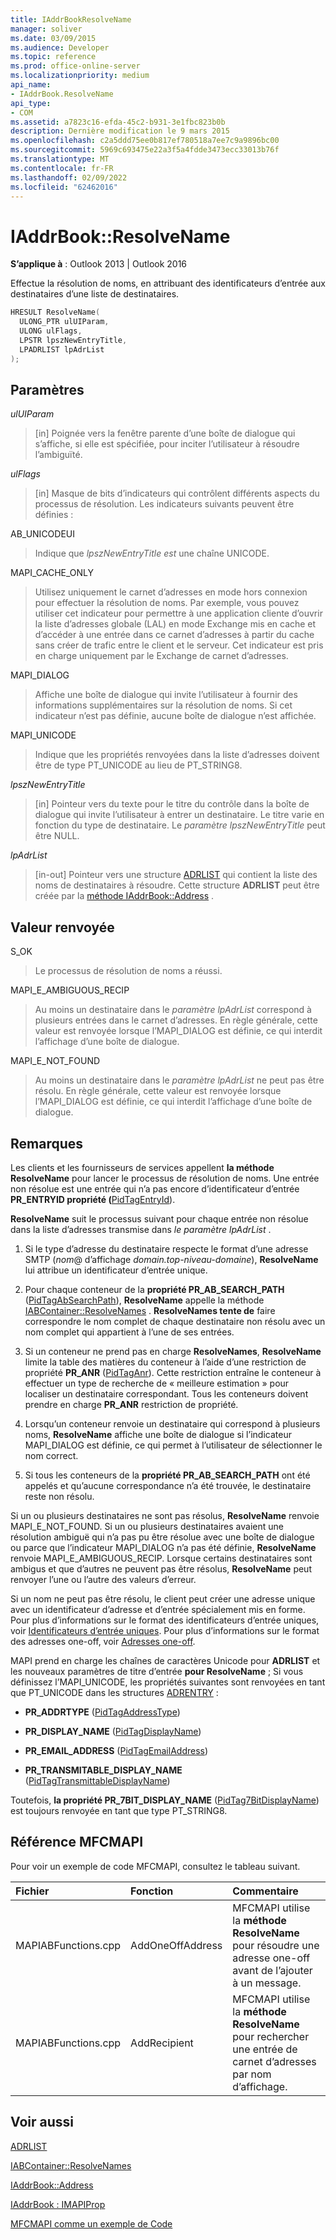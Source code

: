 ```yaml
---
title: IAddrBookResolveName
manager: soliver
ms.date: 03/09/2015
ms.audience: Developer
ms.topic: reference
ms.prod: office-online-server
ms.localizationpriority: medium
api_name:
- IAddrBook.ResolveName
api_type:
- COM
ms.assetid: a7823c16-efda-45c2-b931-3e1fbc823b0b
description: Dernière modification le 9 mars 2015
ms.openlocfilehash: c2a5ddd75ee0b817ef780518a7ee7c9a9896bc00
ms.sourcegitcommit: 5969c693475e22a3f5a4fdde3473ecc33013b76f
ms.translationtype: MT
ms.contentlocale: fr-FR
ms.lasthandoff: 02/09/2022
ms.locfileid: "62462016"
---
```

# <a name="iaddrbookresolvename"></a>IAddrBook::ResolveName

  
  
**S’applique à** : Outlook 2013 | Outlook 2016 
  
Effectue la résolution de noms, en attribuant des identificateurs d’entrée aux destinataires d’une liste de destinataires.
  
```cpp
HRESULT ResolveName(
  ULONG_PTR ulUIParam,
  ULONG ulFlags,
  LPSTR lpszNewEntryTitle,
  LPADRLIST lpAdrList
);
```

## <a name="parameters"></a>Paramètres

 _ulUIParam_
  
> [in] Poignée vers la fenêtre parente d’une boîte de dialogue qui s’affiche, si elle est spécifiée, pour inciter l’utilisateur à résoudre l’ambiguïté.
    
 _ulFlags_
  
> [in] Masque de bits d’indicateurs qui contrôlent différents aspects du processus de résolution. Les indicateurs suivants peuvent être définies :
    
AB_UNICODEUI
  
> Indique que  _lpszNewEntryTitle est_ une chaîne UNICODE. 
    
MAPI_CACHE_ONLY
  
> Utilisez uniquement le carnet d’adresses en mode hors connexion pour effectuer la résolution de noms. Par exemple, vous pouvez utiliser cet indicateur pour permettre à une application cliente d’ouvrir la liste d’adresses globale (LAL) en mode Exchange mis en cache et d’accéder à une entrée dans ce carnet d’adresses à partir du cache sans créer de trafic entre le client et le serveur. Cet indicateur est pris en charge uniquement par le Exchange de carnet d’adresses.
    
MAPI_DIALOG 
  
> Affiche une boîte de dialogue qui invite l’utilisateur à fournir des informations supplémentaires sur la résolution de noms. Si cet indicateur n’est pas définie, aucune boîte de dialogue n’est affichée. 
    
MAPI_UNICODE 
  
> Indique que les propriétés renvoyées dans la liste d’adresses doivent être de type PT_UNICODE au lieu de PT_STRING8. 
    
 _lpszNewEntryTitle_
  
> [in] Pointeur vers du texte pour le titre du contrôle dans la boîte de dialogue qui invite l’utilisateur à entrer un destinataire. Le titre varie en fonction du type de destinataire. Le  _paramètre lpszNewEntryTitle_ peut être NULL. 
    
 _lpAdrList_
  
> [in-out] Pointeur vers une structure [ADRLIST](adrlist.md) qui contient la liste des noms de destinataires à résoudre. Cette structure **ADRLIST** peut être créée par la [méthode IAddrBook::Address](iaddrbook-address.md) . 
    
## <a name="return-value"></a>Valeur renvoyée

S_OK 
  
> Le processus de résolution de noms a réussi.
    
MAPI_E_AMBIGUOUS_RECIP 
  
> Au moins un destinataire dans le _paramètre lpAdrList_ correspond à plusieurs entrées dans le carnet d’adresses. En règle générale, cette valeur est renvoyée lorsque l’MAPI_DIALOG est définie, ce qui interdit l’affichage d’une boîte de dialogue. 
    
MAPI_E_NOT_FOUND 
  
> Au moins un destinataire dans le _paramètre lpAdrList_ ne peut pas être résolu. En règle générale, cette valeur est renvoyée lorsque l’MAPI_DIALOG est définie, ce qui interdit l’affichage d’une boîte de dialogue. 
    
## <a name="remarks"></a>Remarques

Les clients et les fournisseurs de services appellent **la méthode ResolveName** pour lancer le processus de résolution de noms. Une entrée non résolue est une entrée qui n’a pas encore d’identificateur d’entrée **PR_ENTRYID propriété (**[PidTagEntryId](pidtagentryid-canonical-property.md)).
  
 **ResolveName** suit le processus suivant pour chaque entrée non résolue dans la liste d’adresses transmise dans _le paramètre lpAdrList_ . 
  
1. Si le type d’adresse du destinataire respecte le format d’une adresse SMTP (_nom_@  d’affichage _domain.top-niveau-domaine_), **ResolveName** lui attribue un identificateur d’entrée unique. 
    
2. Pour chaque conteneur de la **propriété PR_AB_SEARCH_PATH** ([PidTagAbSearchPath](pidtagabsearchpath-canonical-property.md)), **ResolveName** appelle la méthode [IABContainer::ResolveNames](iabcontainer-resolvenames.md) . **ResolveNames tente de** faire correspondre le nom complet de chaque destinataire non résolu avec un nom complet qui appartient à l’une de ses entrées. 
    
3. Si un conteneur ne prend pas en charge **ResolveNames**, **ResolveName** limite la table des matières du conteneur à l’aide d’une restriction de propriété **PR_ANR** ([PidTagAnr](pidtaganr-canonical-property.md)). Cette restriction entraîne le conteneur à effectuer un type de recherche de « meilleure estimation » pour localiser un destinataire correspondant. Tous les conteneurs doivent prendre en charge **PR_ANR** restriction de propriété. 
    
4. Lorsqu’un conteneur renvoie un destinataire qui correspond à plusieurs noms, **ResolveName** affiche une boîte de dialogue si l’indicateur MAPI_DIALOG est définie, ce qui permet à l’utilisateur de sélectionner le nom correct. 
    
5. Si tous les conteneurs de la **propriété PR_AB_SEARCH_PATH** ont été appelés et qu’aucune correspondance n’a été trouvée, le destinataire reste non résolu. 
    
Si un ou plusieurs destinataires ne sont pas résolus, **ResolveName** renvoie MAPI_E_NOT_FOUND. Si un ou plusieurs destinataires avaient une résolution ambiguë qui n’a pas pu être résolue avec une boîte de dialogue ou parce que l’indicateur MAPI_DIALOG n’a pas été définie, **ResolveName** renvoie MAPI_E_AMBIGUOUS_RECIP. Lorsque certains destinataires sont ambigus et que d’autres ne peuvent pas être résolus, **ResolveName** peut renvoyer l’une ou l’autre des valeurs d’erreur. 
  
Si un nom ne peut pas être résolu, le client peut créer une adresse unique avec un identificateur d’adresse et d’entrée spécialement mis en forme. Pour plus d’informations sur le format des identificateurs d’entrée uniques, voir [Identificateurs d’entrée uniques](one-off-entry-identifiers.md). Pour plus d’informations sur le format des adresses one-off, voir [Adresses one-off](one-off-addresses.md).
  
MAPI prend en charge les chaînes de caractères Unicode pour **ADRLIST** et les nouveaux paramètres de titre d’entrée **pour ResolveName** ; Si vous définissez l’MAPI_UNICODE, les propriétés suivantes sont renvoyées en tant que PT_UNICODE dans les structures [ADRENTRY](adrentry.md) : 
  
- **PR_ADDRTYPE** ([PidTagAddressType](pidtagaddresstype-canonical-property.md))
    
- **PR_DISPLAY_NAME** ([PidTagDisplayName](pidtagdisplayname-canonical-property.md))
    
- **PR_EMAIL_ADDRESS** ([PidTagEmailAddress](pidtagemailaddress-canonical-property.md))
    
- **PR_TRANSMITABLE_DISPLAY_NAME** ([PidTagTransmittableDisplayName](pidtagtransmittabledisplayname-canonical-property.md))
    
Toutefois, **la propriété PR_7BIT_DISPLAY_NAME** ([PidTag7BitDisplayName](pidtag7bitdisplayname-canonical-property.md)) est toujours renvoyée en tant que type PT_STRING8.
  
## <a name="mfcmapi-reference"></a>Référence MFCMAPI

Pour voir un exemple de code MFCMAPI, consultez le tableau suivant.
  
|**Fichier**|**Fonction**|**Commentaire**|
|:-----|:-----|:-----|
|MAPIABFunctions.cpp  <br/> |AddOneOffAddress  <br/> |MFCMAPI utilise la **méthode ResolveName** pour résoudre une adresse one-off avant de l’ajouter à un message.  <br/> |
|MAPIABFunctions.cpp  <br/> |AddRecipient  <br/> |MFCMAPI utilise la **méthode ResolveName** pour rechercher une entrée de carnet d’adresses par nom d’affichage.  <br/> |
   
## <a name="see-also"></a>Voir aussi



[ADRLIST](adrlist.md)
  
[IABContainer::ResolveNames](iabcontainer-resolvenames.md)
  
[IAddrBook::Address](iaddrbook-address.md)
  
[IAddrBook : IMAPIProp](iaddrbookimapiprop.md)


[MFCMAPI comme un exemple de Code](mfcmapi-as-a-code-sample.md)

